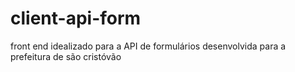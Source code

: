 # client-api-form
front end idealizado para a API de formulários desenvolvida para a prefeitura de são cristóvão
